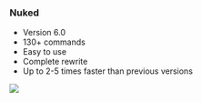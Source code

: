 

### Nuked
- Version 6.0
- 130+ commands
- Easy to use
- Complete rewrite
- Up to 2-5 times faster than previous versions

![](https://i.imgur.com/vqnPeji.png)  
